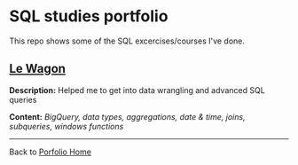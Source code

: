 # SQL studies portfolio

This repo shows some of the SQL excercises/courses I've done.

## [Le Wagon](https://github.com/Cedric-Delanchy/sql-studies-portfolio/tree/main/le-wagon-sql)

**Description:**  Helped me to get into data wrangling and advanced SQL queries

**Content:** *BigQuery, data types, aggregations, date & time, joins, subqueries, windows functions* 

---

Back to [Porfolio Home](https://github.com/Cedric-Delanchy/data-analysis-portfolio)
